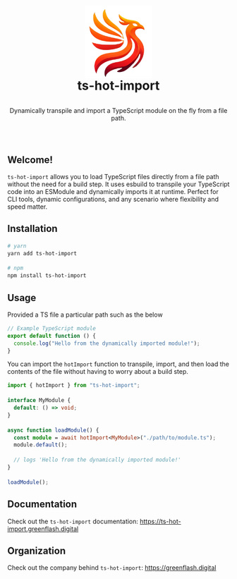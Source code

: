 <div align="center" style="padding-bottom: 30px">
  <img align="center" width="30%" src="./images/ts-hot-import-logo-transparent-2x.png" style="margin: 0 auto;"/>
  <h1 style="margin: 0 auto;">
    ts-hot-import
  </h1><br />
  <p>Dynamically transpile and import a TypeScript module on the fly from a file path.</p>
</div >

## Welcome!

`ts-hot-import` allows you to load TypeScript files directly from a file path without the need for a build step. It uses esbuild to transpile your TypeScript code into an ESModule and dynamically imports it at runtime. Perfect for CLI tools, dynamic configurations, and any scenario where flexibility and speed matter.

## Installation

```bash
# yarn
yarn add ts-hot-import

# npm
npm install ts-hot-import
```

## Usage

Provided a TS file a particular path such as the below

```ts
// Example TypeScript module
export default function () {
  console.log("Hello from the dynamically imported module!");
}
```

You can import the `hotImport` function to transpile, import, and then load the contents of the file without having to worry about a build step.

```ts
import { hotImport } from "ts-hot-import";

interface MyModule {
  default: () => void;
}

async function loadModule() {
  const module = await hotImport<MyModule>("./path/to/module.ts");
  module.default();

  // logs 'Hello from the dynamically imported module!'
}

loadModule();
```

## Documentation

Check out the `ts-hot-import` documentation: https://ts-hot-import.greenflash.digital

## Organization

Check out the company behind `ts-hot-import`: https://greenflash.digital
